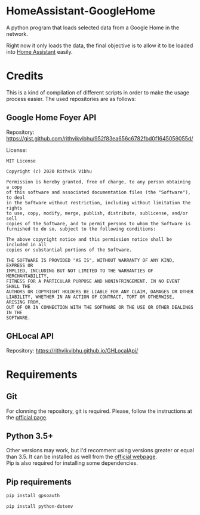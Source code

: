 # HomeAssistant-GoogleHome
A python program that loads selected data from a Google Home in the network.

Right now it only loads the data, the final objective is to allow it to be loaded into [Home Assistant](https://home-assistant.io) easily.

# Credits
This is a kind of compilation of different scripts in order to make the usage process easier. The used repositories are as follows:

## Google Home Foyer API
Repository: https://gist.github.com/rithvikvibhu/952f83ea656c6782fbd0f1645059055d/

License:
```
MIT License

Copyright (c) 2020 Rithvik Vibhu

Permission is hereby granted, free of charge, to any person obtaining a copy
of this software and associated documentation files (the "Software"), to deal
in the Software without restriction, including without limitation the rights
to use, copy, modify, merge, publish, distribute, sublicense, and/or sell
copies of the Software, and to permit persons to whom the Software is
furnished to do so, subject to the following conditions:

The above copyright notice and this permission notice shall be included in all
copies or substantial portions of the Software.

THE SOFTWARE IS PROVIDED "AS IS", WITHOUT WARRANTY OF ANY KIND, EXPRESS OR
IMPLIED, INCLUDING BUT NOT LIMITED TO THE WARRANTIES OF MERCHANTABILITY,
FITNESS FOR A PARTICULAR PURPOSE AND NONINFRINGEMENT. IN NO EVENT SHALL THE
AUTHORS OR COPYRIGHT HOLDERS BE LIABLE FOR ANY CLAIM, DAMAGES OR OTHER
LIABILITY, WHETHER IN AN ACTION OF CONTRACT, TORT OR OTHERWISE, ARISING FROM,
OUT OF OR IN CONNECTION WITH THE SOFTWARE OR THE USE OR OTHER DEALINGS IN THE
SOFTWARE.
```

## GHLocal API
Repository: https://rithvikvibhu.github.io/GHLocalApi/

# Requirements
## Git
For clonning the repository, git is required. Please, follow the instructions at the [official page](https://git-scm.com/).
## Python 3.5+
Other versions may work, but I'd recomment using versions greater or equal than 3.5. It can be installed as well from the [official webpage](https://www.python.org/).\
Pip is also required for installing some dependencies.
## Pip requirements
```bash
pip install gpsoauth
```
```bash
pip install python-dotenv
```